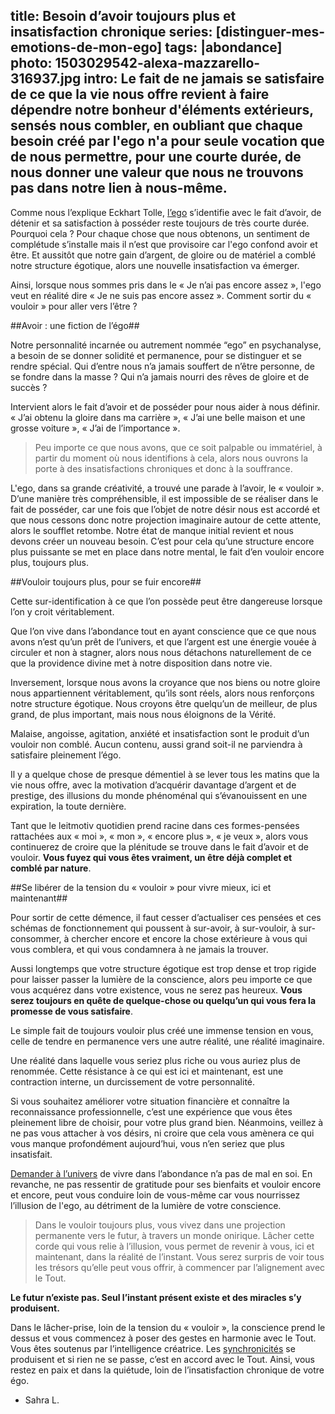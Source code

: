 title: Besoin d’avoir toujours plus et insatisfaction chronique
series: [distinguer-mes-emotions-de-mon-ego]
tags: |abondance]
photo: 1503029542-alexa-mazzarello-316937.jpg
intro: Le fait de ne jamais se satisfaire de ce que la vie nous offre revient à faire dépendre notre bonheur d'éléments extérieurs, sensés nous combler, en oubliant que chaque besoin créé par l'ego n'a pour seule vocation que de nous permettre, pour une courte durée, de nous donner une valeur que nous ne trouvons pas dans notre lien à nous-même.
---
Comme nous l’explique Eckhart Tolle, [l’ego](https://pranacanal.com/articles/votre-ego-vous-parle) s’identifie avec le fait d’avoir, de détenir et sa satisfaction à posséder reste toujours de très courte durée. Pourquoi cela ? Pour chaque chose que nous obtenons, un sentiment de complétude s’installe mais il n’est que provisoire car l'ego confond avoir et être. Et aussitôt que notre gain d’argent, de gloire ou de matériel a comblé notre structure égotique, alors une nouvelle insatisfaction va émerger.

Ainsi, lorsque nous sommes pris dans le « Je n’ai pas encore assez », l'ego veut en réalité dire « Je ne suis pas encore assez ». Comment sortir du « vouloir » pour aller vers l’être ?

##Avoir : une fiction de l’égo##

Notre personnalité incarnée ou autrement nommée “ego” en psychanalyse, a besoin de se donner solidité et permanence, pour se distinguer et se rendre spécial. Qui d’entre nous n’a jamais souffert de n’être personne, de se fondre dans la masse ? Qui n’a jamais nourri des rêves de gloire et de succès ?

Intervient alors le fait d’avoir et de posséder pour nous aider à nous définir. « J’ai obtenu la gloire dans ma carrière », « J’ai une belle maison et une grosse voiture », « J’ai de l’importance ». 

> Peu importe ce que nous avons, que ce soit palpable ou immatériel, à partir du moment où nous identifions à cela, alors nous ouvrons la porte à des insatisfactions chroniques et donc à la souffrance.

L'ego, dans sa grande créativité, a trouvé une parade à l’avoir, le « vouloir ». D’une manière très compréhensible, il est impossible de se réaliser dans le fait de posséder, car une fois que l’objet de notre désir nous est accordé et que nous cessons donc notre projection imaginaire autour de cette attente, alors le soufflet retombe. Notre état de manque initial revient et nous devons créer un nouveau besoin. C’est pour cela qu’une structure encore plus puissante se met en place dans notre mental, le fait d’en vouloir encore plus, toujours plus.

##Vouloir toujours plus, pour se fuir encore##

Cette sur-identification à ce que l’on possède peut être dangereuse lorsque l’on y croit véritablement. 

Que l’on vive dans l’abondance tout en ayant conscience que ce que nous avons n’est qu’un prêt de l’univers, et que l’argent est une énergie vouée à circuler et non à stagner, alors nous nous détachons naturellement de ce que la providence divine met à notre disposition dans notre vie.

Inversement, lorsque nous avons la croyance que nos biens ou notre gloire nous appartiennent véritablement, qu’ils sont réels, alors nous renforçons notre structure égotique. Nous croyons être quelqu’un de meilleur, de plus grand, de plus important, mais nous nous éloignons de la Vérité.

Malaise, angoisse, agitation, anxiété et insatisfaction sont le produit d’un vouloir non comblé. Aucun contenu, aussi grand soit-il ne parviendra à satisfaire pleinement l’égo.

Il y a quelque chose de presque démentiel à se lever tous les matins que la vie nous offre, avec la motivation d’acquérir davantage d’argent et de prestige, des illusions du monde phénoménal qui s’évanouissent en une expiration, la toute dernière.

Tant que le leitmotiv quotidien prend racine dans ces formes-pensées rattachées aux « moi », « mon », « encore plus », « je veux », alors vous continuerez de croire que la plénitude se trouve dans le fait d’avoir et de vouloir. **Vous fuyez qui vous êtes vraiment, un être déjà complet et comblé par nature**.

##Se libérer de la tension du « vouloir » pour vivre mieux, ici et maintenant##

Pour sortir de cette démence, il faut cesser d’actualiser ces pensées et ces schémas de fonctionnement qui poussent à sur-avoir, à sur-vouloir, à sur-consommer, à chercher encore et encore la chose extérieure à vous qui vous comblera, et qui vous condamnera à ne jamais la trouver.

Aussi longtemps que votre structure égotique est trop dense et trop rigide pour laisser passer la lumière de la conscience, alors peu importe ce que vous acquérez dans votre existence, vous ne serez pas heureux. **Vous serez toujours en quête de quelque-chose ou quelqu’un qui vous fera la promesse de vous satisfaire**.

Le simple fait de toujours vouloir plus créé une immense tension en vous, celle de tendre en permanence vers une autre réalité, une réalité imaginaire. 

Une réalité dans laquelle vous seriez plus riche ou vous auriez plus de renommée. Cette résistance à ce qui est ici et maintenant, est une contraction interne, un durcissement de votre personnalité.

Si vous souhaitez améliorer votre situation financière et connaître la reconnaissance professionnelle, c’est une expérience que vous êtes pleinement libre de choisir, pour votre plus grand bien. Néanmoins, veillez à ne pas vous attacher à vos désirs, ni croire que cela vous amènera ce qui vous manque profondément aujourd’hui, vous n’en seriez que plus insatisfait.

[Demander à l’univers](https://pranacanal.com/articles/la-loi-dattraction) de vivre dans l’abondance n’a pas de mal en soi. En revanche, ne pas ressentir de gratitude pour ses bienfaits et vouloir encore et encore, peut vous conduire loin de vous-même car vous nourrissez l’illusion de l'ego, au détriment de la lumière de votre conscience. 

> Dans le vouloir toujours plus, vous vivez dans une projection permanente vers le futur, à travers un monde onirique. Lâcher cette corde qui vous relie à l’illusion, vous permet de revenir à vous, ici et maintenant, dans la réalité de l’instant. Vous serez surpris de voir tous les trésors qu’elle peut vous offrir, à commencer par l’alignement avec le Tout.

**Le futur n’existe pas. Seul l’instant présent existe et des miracles s’y produisent.**

Dans le lâcher-prise, loin de la tension du « vouloir », la conscience prend le dessus et vous commencez à poser des gestes en harmonie avec le Tout. Vous êtes soutenus par l’intelligence créatrice. Les [synchronicités](https://pranacanal.com/articles/manifester-et-tirer-profit-des-synchronicites) se produisent et si rien ne se passe, c’est en accord avec le Tout. Ainsi, vous restez en paix et dans la quiétude, loin de l’insatisfaction chronique de votre égo. 

- Sahra L.

